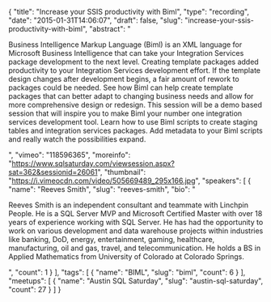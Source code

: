 {
  "title": "Increase your SSIS productivity with Biml",
  "type": "recording",
  "date": "2015-01-31T14:06:07",
  "draft": false,
  "slug": "increase-your-ssis-productivity-with-biml",
  "abstract": "<p>Business Intelligence Markup Language (Biml) is an XML language for Microsoft Business Intelligence that can take your Integration Services package development to the next level. Creating template packages added productivity to your Integration Services development effort. If the template design changes after development begins, a fair amount of rework to packages could be needed. See how Biml can help create template packages that can better adapt to changing business needs and allow for more comprehensive design or redesign. This session will be a demo based session that will inspire you to make Biml your number one integration services development tool. Learn how to use Biml scripts to create staging tables and integration services packages. Add metadata to your Biml scripts and really watch the possibilities expand. </p>",
  "vimeo": "118596365",
  "moreinfo": "https://www.sqlsaturday.com/viewsession.aspx?sat=362&sessionid=26061",
  "thumbnail": "https://i.vimeocdn.com/video/505669489_295x166.jpg",
  "speakers": [
    {
      "name": "Reeves Smith",
      "slug": "reeves-smith",
      "bio": "<p>Reeves Smith is an independent consultant and teammate with Linchpin People. He is a SQL Server MVP and Microsoft Certified Master with over 18 years of experience working with SQL Server. He has had the opportunity to work on various development and data warehouse projects within industries like banking, DoD, energy, entertainment, gaming, healthcare, manufacturing, oil and gas, travel, and telecommunication. He holds a BS in Applied Mathematics from University of Colorado at Colorado Springs.</p>",
      "count": 1
    }
  ],
  "tags": [
    {
      "name": "BIML",
      "slug": "biml",
      "count": 6
    }
  ],
  "meetups": [
    {
      "name": "Austin SQL Saturday",
      "slug": "austin-sql-saturday",
      "count": 27
    }
  ]
}